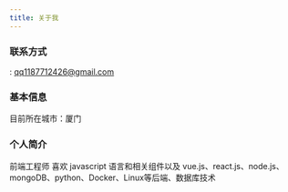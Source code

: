 ```yaml
---
title: 关于我
---
```

### 联系方式
<i class="fa fa-fw fa-envelope"></i>: qq1187712426@gmail.com

### 基本信息
<!-- 学历：本科 -->
目前所在城市：厦门

### 个人简介
前端工程师 
喜欢 javascript 语言和相关组件以及 vue.js、react.js、node.js、mongoDB、python、Docker、Linux等后端、数据库技术
